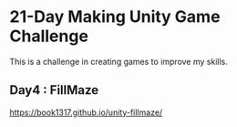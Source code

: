 # 21-Day Making Unity Game Challenge
This is a challenge in creating games to improve my skills.

 ## Day4 : FillMaze
 
https://book1317.github.io/unity-fillmaze/
